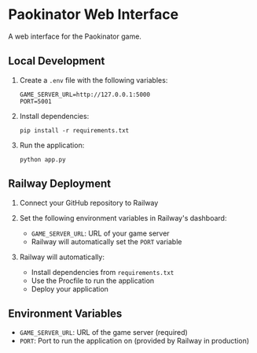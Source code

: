 # Paokinator Web Interface

A web interface for the Paokinator game.

## Local Development

1. Create a `.env` file with the following variables:
   ```
   GAME_SERVER_URL=http://127.0.0.1:5000
   PORT=5001
   ```

2. Install dependencies:
   ```
   pip install -r requirements.txt
   ```

3. Run the application:
   ```
   python app.py
   ```

## Railway Deployment

1. Connect your GitHub repository to Railway
2. Set the following environment variables in Railway's dashboard:
   - `GAME_SERVER_URL`: URL of your game server
   - Railway will automatically set the `PORT` variable

3. Railway will automatically:
   - Install dependencies from `requirements.txt`
   - Use the Procfile to run the application
   - Deploy your application

## Environment Variables

- `GAME_SERVER_URL`: URL of the game server (required)
- `PORT`: Port to run the application on (provided by Railway in production)